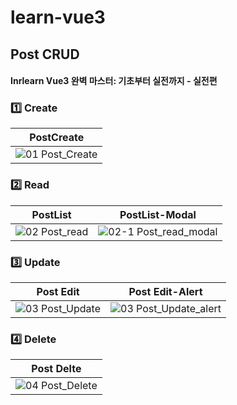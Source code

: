 # learn-vue3
## Post CRUD
#### Inrlearn Vue3 완벽 마스터: 기초부터 실전까지 - 실전편

### 1️⃣ Create
|              PostCreate                    | 
| :-------------------------------------------------: |
|![01 Post_Create](https://github.com/freedomDobby/StudyVue3/assets/107250341/ffd1bd10-ea25-4561-b1bb-9e195cd78c13) |

### 2️⃣ Read
|              PostList                       |                      PostList-Modal                                  |
| :-------------------------------------------------: | :-------------------------------------------------:                   |
|  ![02 Post_read](https://github.com/freedomDobby/StudyVue3/assets/107250341/0184a7e3-198a-4eaa-a83d-db6efa5e049a)   | ![02-1 Post_read_modal](https://github.com/freedomDobby/StudyVue3/assets/107250341/73ac63fd-f7ee-44aa-afee-c2f8c038ca70)                           |

### 3️⃣ Update
|              Post Edit                      |                       Post Edit-Alert                                  |
| :-------------------------------------------------: | :-------------------------------------------------:                   |
|  ![03 Post_Update](https://github.com/freedomDobby/StudyVue3/assets/107250341/10cf8095-ce6e-4da5-89d4-f1e9183e9a5a)  |![03 Post_Update_alert](https://github.com/freedomDobby/StudyVue3/assets/107250341/37be6b33-68d6-4c30-b0f9-dd88a0cc747f)                            |

### 4️⃣ Delete
|              Post Delte                    | 
| :-------------------------------------------------: |
|![04 Post_Delete](https://github.com/freedomDobby/StudyVue3/assets/107250341/0f3a0efc-b6d7-4423-8abf-e72858ba9dea)

